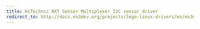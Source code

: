 ```yaml
---
title: HiTechnic NXT Sensor Multiplexer I2C sensor driver
redirect_to: http://docs.ev3dev.org/projects/lego-linux-drivers/en/ev3dev-jessie/muxs.html#hitechnic-sensor-multiplexer
---
```

